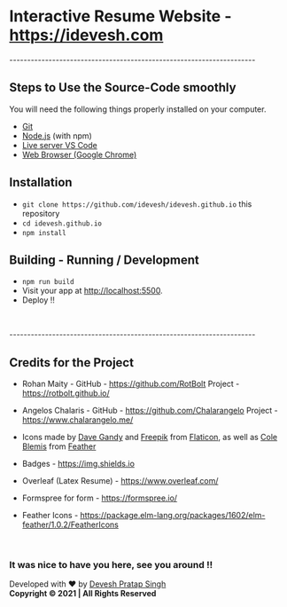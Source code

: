 # Interactive Resume Website - **https://idevesh.com**

<p> ---------------------------------------------------------------------</p>

## Steps to Use the Source-Code smoothly

You will need the following things properly installed on your computer.

- [Git](https://git-scm.com/)
- [Node.js](https://nodejs.org/) (with npm)
- [Live server VS Code](https://marketplace.visualstudio.com/items?itemName=ritwickdey.LiveServer/)
- [ Web Browser (Google Chrome) ](https://google.com/chrome/)

## Installation

- `git clone https://github.com/idevesh/idevesh.github.io` this repository
- `cd idevesh.github.io`
- `npm install`

## Building - Running / Development

- `npm run build`
- Visit your app at [http://localhost:5500](http://localhost:5500).
- Deploy !!

<br/>

<p> ---------------------------------------------------------------------</p>

## Credits for the Project

- Rohan Maity - GitHub - https://github.com/RotBolt Project - https://rotbolt.github.io/

- Angelos Chalaris - GitHub - https://github.com/Chalarangelo Project - https://www.chalarangelo.me/

- Icons made by <a href="https://www.flaticon.com/authors/dave-gandy" target="_blank">Dave Gandy</a> and <a href="https://www.freepik.com/" target="_blank">Freepik</a> from <a href="https://www.flaticon.com/" target="_blank">Flaticon</a>, as well as <a href="https://twitter.com/colebemis" target="_blank">Cole Blemis</a> from <a href="https://feathericons.com/" target="_blank">Feather</a>
- Badges - https://img.shields.io

- Overleaf (Latex Resume) - https://www.overleaf.com/

- Formspree for form - https://formspree.io/

- Feather Icons - https://package.elm-lang.org/packages/1602/elm-feather/1.0.2/FeatherIcons

<br/>

<h3>It was nice to have you here, see you around !! </h3>

 <p align = "centre"> 
 
 Developed with ❤️ by <a href="https://github.com/idevesh" target="_blank">Devesh Pratap Singh</a> 
  <br>
            <strong> Copyright ©️ 2021 | All Rights Reserved </strong> 
            
  </p>

